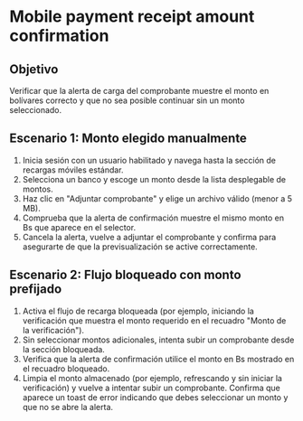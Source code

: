 # Mobile payment receipt amount confirmation

## Objetivo
Verificar que la alerta de carga del comprobante muestre el monto en bolívares correcto y que no sea posible continuar sin un monto seleccionado.

## Escenario 1: Monto elegido manualmente
1. Inicia sesión con un usuario habilitado y navega hasta la sección de recargas móviles estándar.
2. Selecciona un banco y escoge un monto desde la lista desplegable de montos.
3. Haz clic en "Adjuntar comprobante" y elige un archivo válido (menor a 5 MB).
4. Comprueba que la alerta de confirmación muestre el mismo monto en Bs que aparece en el selector.
5. Cancela la alerta, vuelve a adjuntar el comprobante y confirma para asegurarte de que la previsualización se active correctamente.

## Escenario 2: Flujo bloqueado con monto prefijado
1. Activa el flujo de recarga bloqueada (por ejemplo, iniciando la verificación que muestra el monto requerido en el recuadro "Monto de la verificación").
2. Sin seleccionar montos adicionales, intenta subir un comprobante desde la sección bloqueada.
3. Verifica que la alerta de confirmación utilice el monto en Bs mostrado en el recuadro bloqueado.
4. Limpia el monto almacenado (por ejemplo, refrescando y sin iniciar la verificación) y vuelve a intentar subir un comprobante. Confirma que aparece un toast de error indicando que debes seleccionar un monto y que no se abre la alerta.
